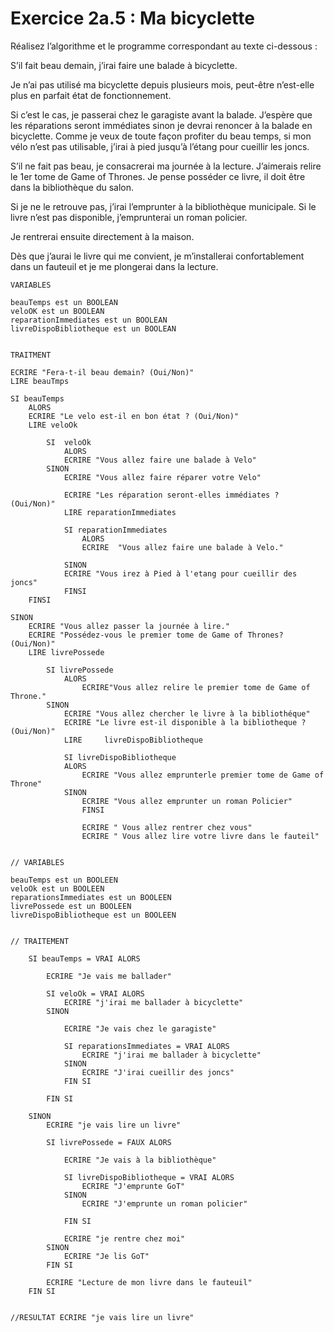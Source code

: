 # Exercice 2a.5 : Ma bicyclette
Réalisez l’algorithme et le programme correspondant au texte ci-dessous :

S’il fait beau demain, j’irai faire une balade à bicyclette.

Je n’ai pas utilisé ma bicyclette depuis plusieurs mois, peut-être n’est-elle plus en parfait état de fonctionnement.

Si c’est le cas, je passerai chez le garagiste avant la balade. J’espère que les réparations seront immédiates sinon je devrai renoncer à la balade en bicyclette. Comme je veux de toute façon profiter du beau temps, si mon vélo n’est pas utilisable, j’irai à pied jusqu’à l’étang pour cueillir les joncs.

S’il ne fait pas beau, je consacrerai ma journée à la lecture. J’aimerais relire le 1er tome de Game of Thrones. Je pense posséder ce livre, il doit être dans la bibliothèque du salon.

Si je ne le retrouve pas, j’irai l’emprunter à la bibliothèque municipale. Si le livre n’est pas disponible, j’emprunterai un roman policier.

Je rentrerai ensuite directement à la maison.

Dès que j’aurai le livre qui me convient, je m’installerai confortablement dans un fauteuil et je me plongerai dans la lecture.


````
VARIABLES

beauTemps est un BOOLEAN
veloOK est un BOOLEAN
reparationImmediates est un BOOLEAN
livreDispoBibliotheque est un BOOLEAN


TRAITMENT

ECRIRE "Fera-t-il beau demain? (Oui/Non)"
LIRE beauTmps

SI beauTemps
	ALORS
	ECRIRE "Le velo est-il en bon état ? (Oui/Non)"
	LIRE veloOk
	
		SI  veloOk
			ALORS 
			ECRIRE "Vous allez faire une balade à Velo"
		SINON
			ECRIRE "Vous allez faire réparer votre Velo"
			
			ECRIRE "Les réparation seront-elles immédiates ? (Oui/Non)"
			LIRE reparationImmediates
			
			SI reparationImmediates
				ALORS
				ECRIRE	"Vous allez faire une balade à Velo."
				
			SINON 
			ECRIRE "Vous irez à Pied à l'etang pour cueillir des joncs"
			FINSI
	FINSI

SINON 
	ECRIRE "Vous allez passer la journée à lire."
	ECRIRE "Possédez-vous le premier tome de Game of Thrones?(Oui/Non)"
	LIRE livrePossede
	
		SI livrePossede
			ALORS
				ECRIRE"Vous allez relire le premier tome de Game of Throne."
		SINON
			ECRIRE "Vous allez chercher le livre à la bibliothéque"
			ECRIRE "Le livre est-il disponible à la bibliotheque ? (Oui/Non)"
			LIRE 	 livreDispoBibliotheque
			
			SI livreDispoBibliotheque
			ALORS	
				ECRIRE "Vous allez emprunterle premier tome de Game of Throne"
			SINON
				ECRIRE "Vous allez emprunter un roman Policier"
				FINSI
				
				ECRIRE " Vous allez rentrer chez vous"
				ECRIRE " Vous allez lire votre livre dans le fauteil"


````



````
// VARIABLES

beauTemps est un BOOLEEN
veloOk est un BOOLEEN
reparationsImmediates est un BOOLEEN
livrePossede est un BOOLEEN
livreDispoBibliotheque est un BOOLEEN


// TRAITEMENT

	SI beauTemps = VRAI ALORS
	
		ECRIRE "Je vais me ballader"
		
		SI veloOk = VRAI ALORS
			ECRIRE "j'irai me ballader à bicyclette"
		SINON 
		
			ECRIRE "Je vais chez le garagiste"
			
			SI reparationsImmediates = VRAI ALORS 
				ECRIRE "j'irai me ballader à bicyclette"
			SINON
				ECRIRE "J'irai cueillir des joncs"
			FIN SI
			
		FIN SI
		
	SINON
		ECRIRE "je vais lire un livre"
		
		SI livrePossede = FAUX ALORS
					 
			ECRIRE "Je vais à la bibliothèque"
			
			SI livreDispoBibliotheque = VRAI ALORS
				ECRIRE "J'emprunte GoT"
			SINON
				ECRIRE "J'emprunte un roman policier"
				
			FIN SI
			
			ECRIRE "je rentre chez moi"
		SINON
			ECRIRE "Je lis GoT"
		FIN SI
		
		ECRIRE "Lecture de mon livre dans le fauteuil"
	FIN SI


//RESULTAT ECRIRE "je vais lire un livre"

````
